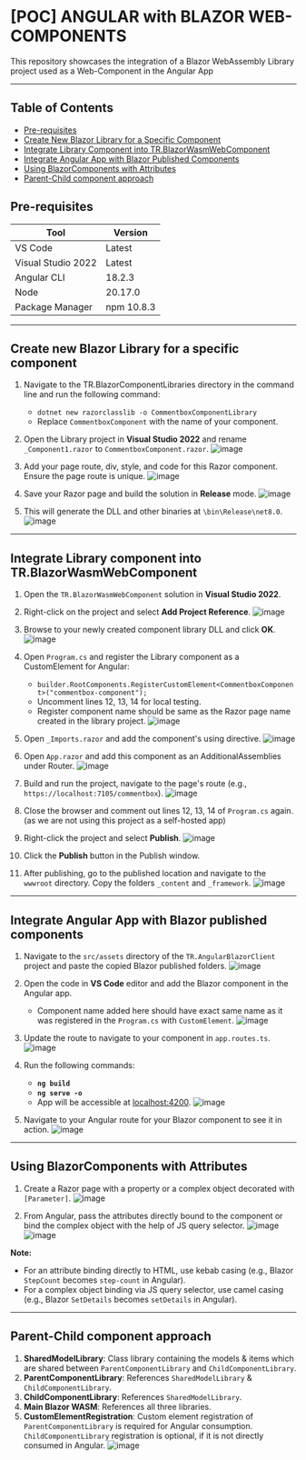 # [POC] ANGULAR with BLAZOR WEB-COMPONENTS
This repository showcases the integration of a Blazor WebAssembly Library project used as a Web-Component in the Angular App

---

## Table of Contents
- [Pre-requisites](#pre-requisites)
- [Create New Blazor Library for a Specific Component](#create-new-blazor-library-for-a-specific-component)
- [Integrate Library Component into TR.BlazorWasmWebComponent](#integrate-library-component-into-trblazorwasmwebcomponent)
- [Integrate Angular App with Blazor Published Components](#integrate-angular-app-with-blazor-published-components)
- [Using BlazorComponents with Attributes](#using-blazorcomponents-with-attributes)
- [Parent-Child component approach](#parent-child-component-approach)

## Pre-requisites

| Tool               | Version   |
|--------------------|-----------|
| VS Code            | Latest    |
| Visual Studio 2022 | Latest    |
| Angular CLI        | 18.2.3    |
| Node               | 20.17.0   |
| Package Manager    | npm 10.8.3|

---

## Create new Blazor Library for a specific component
1. Navigate to the TR.BlazorComponentLibraries directory in the command line and run the following command:
   * `dotnet new razorclasslib -o CommentboxComponentLibrary`
   * Replace `CommentboxComponent` with the name of your component.
3. Open the Library project in **Visual Studio 2022** and rename `_Component1.razor` to `CommentboxComponent.razor`.
   ![image](https://github.com/user-attachments/assets/16c26046-de63-478e-8706-ef496b614df1)

4. Add your page route, div, style, and code for this Razor component. Ensure the page route is unique.
   ![image](https://github.com/user-attachments/assets/a9c998c7-62bd-4cac-b8fd-231e38a705e0)

5. Save your Razor page and build the solution in **Release** mode.
   ![image](https://github.com/user-attachments/assets/82d5f71a-24cb-4b27-b64b-90b3b72c852a)

6. This will generate the DLL and other binaries at `\bin\Release\net8.0`.
   ![image](https://github.com/user-attachments/assets/484677d0-f1c6-43d5-8a1c-8f61f40816be)

---

## Integrate Library component into TR.BlazorWasmWebComponent
1. Open the `TR.BlazorWasmWebComponent` solution in **Visual Studio 2022**.
2. Right-click on the project and select **Add Project Reference**.
   ![image](https://github.com/user-attachments/assets/3d2efa22-47ca-4aea-940e-bb3d885ef630)

4. Browse to your newly created component library DLL and click **OK**.
   ![image](https://github.com/user-attachments/assets/ee1481d3-7477-43a8-9b88-29d4c2b61123)

4. Open `Program.cs` and register the Library component as a CustomElement for Angular:
   * `builder.RootComponents.RegisterCustomElement<CommentboxComponent>("commentbox-component");`
   * Uncomment lines 12, 13, 14 for local testing.
   * Register component name should be same as the Razor page name created in the library project.
     ![image](https://github.com/user-attachments/assets/6789bac4-26bc-4728-9796-218dd6a58217)

5. Open `_Imports.razor` and add the component's using directive.
   ![image](https://github.com/user-attachments/assets/4ec8a265-cf85-420b-a053-7f099c407cdf)

6. Open `App.razor` and add this component as an AdditionalAssemblies under Router.
   ![image](https://github.com/user-attachments/assets/82634dd1-bb45-4c9b-87d4-b8ca68a1e779)

7. Build and run the project, navigate to the page's route (e.g., `https://localhost:7105/commentbox`).
   ![image](https://github.com/user-attachments/assets/705024c8-ea96-4fe7-a07f-2b2c277a383b)

8. Close the browser and comment out lines 12, 13, 14 of `Program.cs` again. (as we are not using this project as a self-hosted app)
9. Right-click the project and select **Publish**.
   ![image](https://github.com/user-attachments/assets/5cea82ae-2376-40f4-89de-e6bb472586c7)

10. Click the **Publish** button in the Publish window.
11. After publishing, go to the published location and navigate to the `wwwroot` directory. Copy the folders `_content` and `_framework`.
    ![image](https://github.com/user-attachments/assets/55f4b75b-051d-45ec-a336-f9aef987547e)

---

## Integrate Angular App with Blazor published components
1. Navigate to the `src/assets` directory of the `TR.AngularBlazorClient` project and paste the copied Blazor published folders.
   ![image](https://github.com/user-attachments/assets/ac5544fa-ca64-4860-a770-cab51906addd)

2. Open the code in **VS Code** editor and add the Blazor component in the Angular app.
   * Component name added here should have exact same name as it was registered in the `Program.cs` with `CustomElement`.
     ![image](https://github.com/user-attachments/assets/2ff9c0c7-b60b-48cc-8194-c5d852f4b70b)

3. Update the route to navigate to your component in `app.routes.ts`.
   ![image](https://github.com/user-attachments/assets/39aa6b66-af1d-4f2c-8d60-f630c99230bd)

4. Run the following commands:
   * **`ng build`**
   * **`ng serve -o`**
   * App will be accessible at [localhost:4200](http://localhost:4200/).
     ![image](https://github.com/user-attachments/assets/3d124759-943b-4706-82e8-a544c03515a2)

5. Navigate to your Angular route for your Blazor component to see it in action.
   ![image](https://github.com/user-attachments/assets/68d77b1d-1bfe-4696-8dc0-c822516057d2)

---

## Using BlazorComponents with Attributes
1. Create a Razor page with a property or a complex object decorated with `[Parameter]`.
   ![image](https://github.com/user-attachments/assets/9a944e97-504a-495e-be0c-2f3d6b5e5c6f)

2. From Angular, pass the attributes directly bound to the component or bind the complex object with the help of JS query selector.
   ![image](https://github.com/user-attachments/assets/c0920dee-76e5-47d6-8480-9afb2d7ddb6f)
   ![image](https://github.com/user-attachments/assets/ca8d5647-1668-48f3-8287-7dfc3b845fec)

**Note:**
- For an attribute binding directly to HTML, use kebab casing (e.g., Blazor `StepCount` becomes `step-count` in Angular).
- For a complex object binding via JS query selector, use camel casing (e.g., Blazor `SetDetails` becomes `setDetails` in Angular).

---

## Parent-Child component approach
1. **SharedModelLibrary**: Class library containing the models & items which are shared between `ParentComponentLibrary` and `ChildComponentLibrary`.
2. **ParentComponentLibrary**: References `SharedModelLibrary` & `ChildComponentLibrary`.
3. **ChildComponentLibrary**: References `SharedModelLibrary`.
4. **Main Blazor WASM**: References all three libraries.
5. **CustomElementRegistration**: Custom element registration of `ParentComponentLibrary` is required for Angular consumption. `ChildComponentLibrary` registration is optional, if it is not directly consumed in Angular.
   ![image](https://github.com/user-attachments/assets/ef1ccd65-ed8d-40e8-8790-755313a9d0b8)
